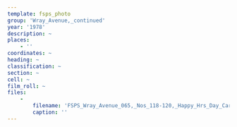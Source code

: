 ```yaml
---
template: fsps_photo
group: 'Wray_Avenue,_continued'
year: '1978'
description: ~
places:
    - ''
coordinates: ~
heading: ~
classification: ~
section: ~
cell: ~
film_roll: ~
files:
    -
        filename: 'FSPS_Wray_Avenue_065,_Nos_118-120,_Happy_Hrs_Day_Care_Centre,_10-2-A,_1978.png'
        caption: ''
---
```


